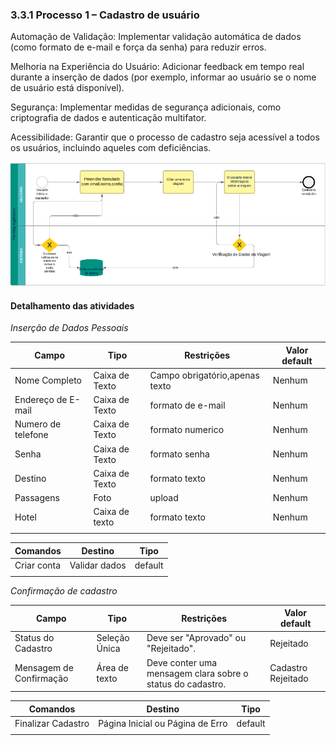 ### 3.3.1 Processo 1 – Cadastro de usuário

Automação de Validação: Implementar validação automática de dados (como formato de e-mail e força da senha) para reduzir erros.

Melhoria na Experiência do Usuário: Adicionar feedback em tempo real durante a inserção de dados (por exemplo, informar ao usuário se o nome de usuário está disponível).

Segurança: Implementar medidas de segurança adicionais, como criptografia de dados e autenticação multifator.

Acessibilidade: Garantir que o processo de cadastro seja acessível a todos os usuários, incluindo aqueles com deficiências.

![Exemplo de um Modelo BPMN do PROCESSO 1](images/ModelagemCadastro.PNG "Modelo BPMN do Processo 1.")

#### Detalhamento das atividades


 *Inserção de Dados Pessoais*

| **Campo**       | **Tipo**         | **Restrições** | **Valor default** |
| ---               | ---            | ---            | ---               |
| Nome Completo   | Caixa de Texto   |Campo obrigatório,apenas texto|Nenhum|
|Endereço de E-mail|Caixa de Texto   |formato de e-mail  |Nenhum           |
|Numero de telefone | Caixa de Texto   | formato numerico  |Nenhum           |
|Senha | Caixa de Texto   | formato senha  |Nenhum           |
|Destino| Caixa de Texto  | formato texto                   |Nenhum          |
|Passagens| Foto  | upload                   |Nenhum          |
|Hotel| Caixa de texto  | formato texto                   |Nenhum          |
|                      |                                |                   |

| **Comandos**         |  **Destino**                   | **Tipo** |
| ---                  | ---                            | ---      |
|Criar conta            | Validar dados            | default           |
|                      |                                |                   |



*Confirmação de cadastro*

| **Campo**       | **Tipo**         | **Restrições** | **Valor default** |
| ---               | ---            | ---            | ---               |
| Status do Cadastro | Seleção Única  | Deve ser "Aprovado" ou "Rejeitado". | Rejeitado|
| Mensagem de Confirmação | Área de texto | Deve conter uma mensagem clara sobre o status do cadastro. | Cadastro Rejeitado |

| **Comandos**         |  **Destino**                   | **Tipo**          |
| ---                  | ---                            | ---               |
| Finalizar Cadastro |Página Inicial ou Página de Erro  | default |
|                      |                                |                   |
